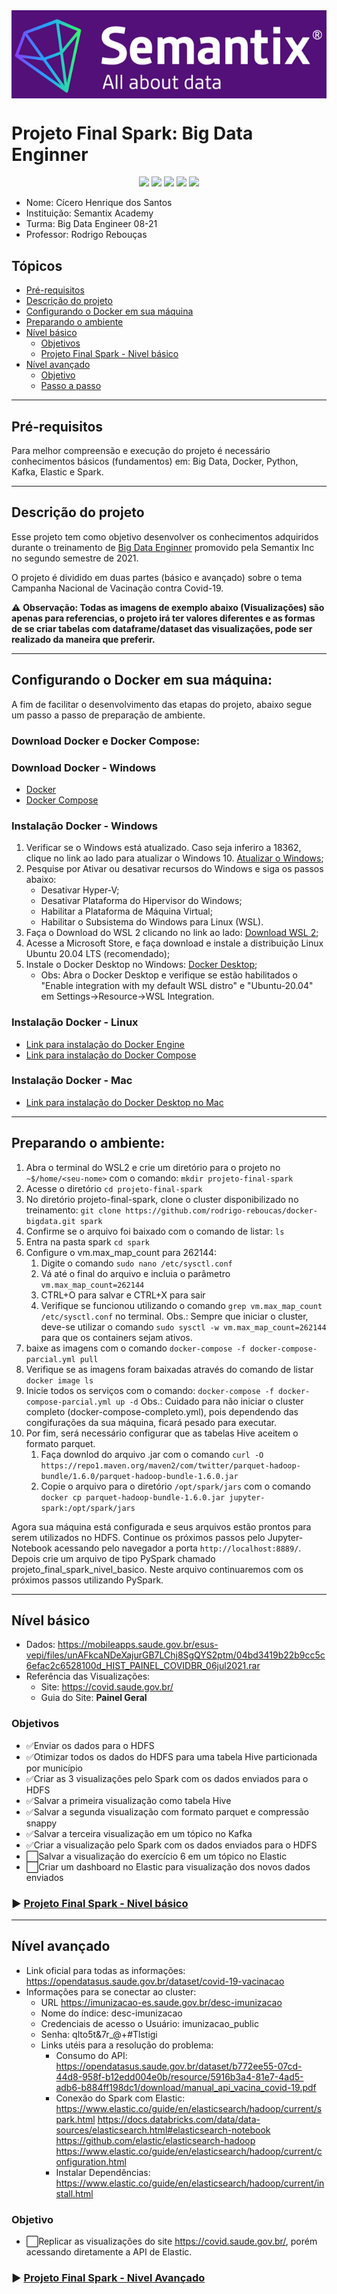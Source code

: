 <img align="center" src="./logo-semantix.png" alt="Logo Semantix Inc." style="zoom:100%;" />

# Projeto Final Spark: Big Data Enginner

<p align="center">
    <img src="http://img.shields.io/static/v1?label=STATUS&message=EM%20DESENVOLVIMENTO&color=RED&style=for-the-badge"/>
    <img src="https://img.shields.io/badge/Docker-2CA5E0?style=for-the-badge&logo=docker&logoColor=white"/>
    <img src="https://img.shields.io/badge/Hadoop-FFFFFF?style=for-the-badge&logo=hadoop&logoColor=#E35A16"/>
    <img src="https://img.shields.io/badge/Apache_Spark-FFFFFF?style=for-the-badge&logo=apachespark&logoColor=#E35A16"/>
	<img src="https://img.shields.io/badge/Elastic_Search-005571?style=for-the-badge&logo=elasticsearch&logoColor=white"/>
</p>

- Nome: Cícero Henrique dos Santos
- Instituição: Semantix Academy
- Turma: Big Data Engineer 08-21
- Professor: Rodrigo Rebouças

## Tópicos 

- [Pré-requisitos](https://github.com/cicerooficial/projeto-final-big-data-enginner-sematix#pr%C3%A9-requisitos)
- [Descrição do projeto](https://github.com/cicerooficial/projeto-final-big-data-enginner-sematix#descri%C3%A7%C3%A3o-do-projeto)
- [Configurando o Docker em sua máquina]()
- [Preparando o ambiente](https://github.com/cicerooficial/projeto-final-big-data-enginner-sematix#preparando-o-ambiente)
- [Nível básico](https://github.com/cicerooficial/projeto-final-big-data-enginner-sematix#n%C3%ADvel-b%C3%A1sico)
  - [Objetivos](https://github.com/cicerooficial/projeto-final-big-data-enginner-sematix#objetivos)
  - [Projeto Final Spark - Nivel básico](https://github.com/cicerooficial/projeto-final-big-data-enginner-sematix#-projeto-final--spark---nivel-b%C3%A1sico)
- [Nível avançado](https://github.com/cicerooficial/projeto-final-big-data-enginner-sematix#n%C3%ADvel-avan%C3%A7ado)
  - [Objetivo](https://github.com/cicerooficial/projeto-final-big-data-enginner-sematix#objetivo)
  - [Passo a passo](https://github.com/cicerooficial/projeto-final-big-data-enginner-sematix#-passo-a-passo-1)

------

## Pré-requisitos

Para melhor compreensão e execução do projeto é necessário conhecimentos básicos (fundamentos) em: Big Data, Docker, Python, Kafka, Elastic e Spark. 

------

## Descrição do projeto

Esse projeto tem como objetivo desenvolver os conhecimentos adquiridos durante o treinamento de [Big Data Enginner](https://github.com/cicerooficial/big-data-engineer-sematix) promovido pela Semantix Inc no segundo semestre de 2021. 

O projeto é dividido em duas partes (básico e avançado) sobre o tema Campanha Nacional de Vacinação contra Covid-19.

⚠ **Observação: Todas as imagens de exemplo abaixo (Visualizações) são apenas para referencias, o projeto irá ter valores diferentes e as formas de se criar tabelas com dataframe/dataset das visualizações, pode ser realizado da maneira que preferir.**

------
## Configurando o Docker em sua máquina:

A fim de facilitar o desenvolvimento das etapas do projeto, abaixo segue um passo a passo de preparação de ambiente.

### Download Docker e Docker Compose:

### Download Docker - Windows

- [Docker](https://docs.docker.com/get-docker/)
- [Docker Compose](https://docs.docker.com/compose/install/)

### Instalação Docker - Windows

1. Verificar se o Windows está atualizado. Caso seja inferiro a 18362, clique no link ao lado para atualizar o Windows 10. [Atualizar o Windows](https://www.microsoft.com/pt-br/software-download/windows10);
2. Pesquise por Ativar ou desativar recursos do Windows e siga os passos abaixo:
    - Desativar Hyper-V;
    - Desativar Plataforma do Hipervisor do Windows;
    - Habilitar a Plataforma de Máquina Virtual;
    - Habilitar o Subsistema do Windows para Linux (WSL).
3. Faça o Download do WSL 2 clicando no link ao lado: [Download WSL 2](https://wslstorestorage.blob.core.windows.net/wslblob/wsl_update_x64.msi);
4. Acesse a Microsoft Store, e faça download e instale a distribuição Linux Ubuntu 20.04 LTS (recomendado);
5. Instale o Docker Desktop no Windows: [Docker Desktop](https://hub.docker.com/editions/community/docker-ce-desktop-windows);
    - Obs: Abra o Docker Desktop e verifique se estão habilitados o "Enable integration with my default WSL distro" e "Ubuntu-20.04" em Settings->Resource->WSL Integration.

### Instalação Docker - Linux

- [Link para instalação do Docker Engine](https://docs.docker.com/engine/install/)
- [Link para instalação do Docker Compose](https://docs.docker.com/compose/install/)

### Instalação Docker - Mac
- [Link para instalação do Docker Desktop no Mac](https://hub.docker.com/editions/community/docker-ce-desktop-mac/)

----------

## Preparando o ambiente:

1. Abra o terminal do WSL2 e crie um diretório para o projeto no `~$/home/<seu-nome>` com o comando: `mkdir projeto-final-spark`
2. Acesse o diretório `cd projeto-final-spark`
3. No diretório projeto-final-spark, clone o cluster disponibilizado no treinamento: `git clone https://github.com/rodrigo-reboucas/docker-bigdata.git spark`
4. Confirme se o arquivo foi baixado com o comando de listar: `ls`
5. Entra na pasta spark `cd spark`
6. Configure o vm.max_map_count para 262144:
    1. Digite o comando `sudo nano /etc/sysctl.conf`
    2. Vá até o final do arquivo e incluia o parâmetro `vm.max_map_count=262144` 
    3. CTRL+O para salvar e CTRL+X para sair
    4. Verifique se funcionou utilizando o comando `grep vm.max_map_count /etc/sysctl.conf` no terminal.
Obs.: Sempre que iniciar o cluster, deve-se utilizar o comando `sudo sysctl -w vm.max_map_count=262144` para que os containers sejam ativos.
7. baixe as imagens com o comando `docker-compose -f docker-compose-parcial.yml pull`
8. Verifique se as imagens foram baixadas através do comando de listar `docker image ls`
9. Inicie todos os serviços com o comando: `docker-compose -f docker-compose-parcial.yml up -d`
Obs.: Cuidado para não iniciar o cluster completo (docker-compose-completo.yml), pois dependendo das congifurações da sua máquina, ficará pesado para executar.
10. Por fim, será necessário configurar que as tabelas Hive aceitem o formato parquet. 
    1. Faça downlod do arquivo .jar com o comando `curl -O https://repo1.maven.org/maven2/com/twitter/parquet-hadoop-bundle/1.6.0/parquet-hadoop-bundle-1.6.0.jar`
    2. Copie o arquivo para o diretório `/opt/spark/jars` com o comando `docker cp parquet-hadoop-bundle-1.6.0.jar jupyter-spark:/opt/spark/jars`

Agora sua máquina está configurada e seus arquivos estão prontos para serem utilizados no HDFS.
Continue os próximos passos pelo Jupyter-Notebook acessando pelo navegador a porta `http://localhost:8889/`. 
Depois crie um arquivo de tipo PySpark chamado projeto_final_spark_nivel_basico. Neste arquivo continuaremos com os próximos passos utilizando PySpark.

----------

## Nível básico

- Dados: https://mobileapps.saude.gov.br/esus-vepi/files/unAFkcaNDeXajurGB7LChj8SgQYS2ptm/04bd3419b22b9cc5c6efac2c6528100d_HIST_PAINEL_COVIDBR_06jul2021.rar
- Referência das Visualizações:
  - Site: https://covid.saude.gov.br/
  - Guia do Site: **Painel Geral**

### Objetivos

- ✅Enviar os dados para o HDFS
- ✅Otimizar todos os dados do HDFS para uma tabela Hive particionada por município
- ✅Criar as 3 visualizações pelo Spark com os dados enviados para o HDFS 
- ✅Salvar a primeira visualização como tabela Hive
- ✅Salvar a segunda visualização com formato parquet e compressão snappy
- ✅Salvar a terceira visualização em um tópico no Kafka
- ✅Criar a visualização pelo Spark com os dados enviados para o HDFS
- ⬜Salvar a visualização do exercício 6 em um tópico no Elastic
- ⬜Criar um dashboard no Elastic para visualização dos novos dados enviados

### ▶ [Projeto Final  Spark - Nivel básico](https://github.com/cicerooficial/projeto-final-big-data-enginner-sematix/blob/main/projeto_final_spark_nivel_basico.ipynb)

----------

## Nível avançado

- Link oficial para todas as informações: https://opendatasus.saude.gov.br/dataset/covid-19-vacinacao
- Informações para se conectar ao cluster: 
  - URL https://imunizacao-es.saude.gov.br/desc-imunizacao
  - Nome do índice: desc-imunizacao
  - Credenciais de acesso o Usuário: imunizacao_public 
  - Senha: qlto5t&7r_@+#Tlstigi
  - Links utéis para a resolução do problema:
    - Consumo do API:
      https://opendatasus.saude.gov.br/dataset/b772ee55-07cd-44d8-958f-b12edd004e0b/resource/5916b3a4-81e7-4ad5-adb6-b884ff198dc1/download/manual_api_vacina_covid-19.pdf
    - Conexão do Spark com Elastic:
      https://www.elastic.co/guide/en/elasticsearch/hadoop/current/spark.html
      https://docs.databricks.com/data/data-sources/elasticsearch.html#elasticsearch-notebook
      https://github.com/elastic/elasticsearch-hadoop
      https://www.elastic.co/guide/en/elasticsearch/hadoop/current/configuration.html
    - Instalar Dependências:
      https://www.elastic.co/guide/en/elasticsearch/hadoop/current/install.html

### Objetivo

- ⬜Replicar as visualizações do site https://covid.saude.gov.br/, porém acessando diretamente a API de Elastic.

### ▶ [Projeto Final Spark - Nivel Avançado]()





